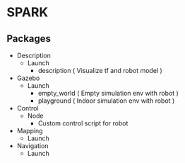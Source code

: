 # SPARK

## Packages

- Description
  - Launch
    - description ( Visualize tf and robot model )
- Gazebo
  - Launch
    - empty_world ( Empty simulation env with robot )
    - playground ( Indoor simulation env with robot )
- Control
  - Node
    - Custom control script for robot
- Mapping
  - Launch
- Navigation
  - Launch